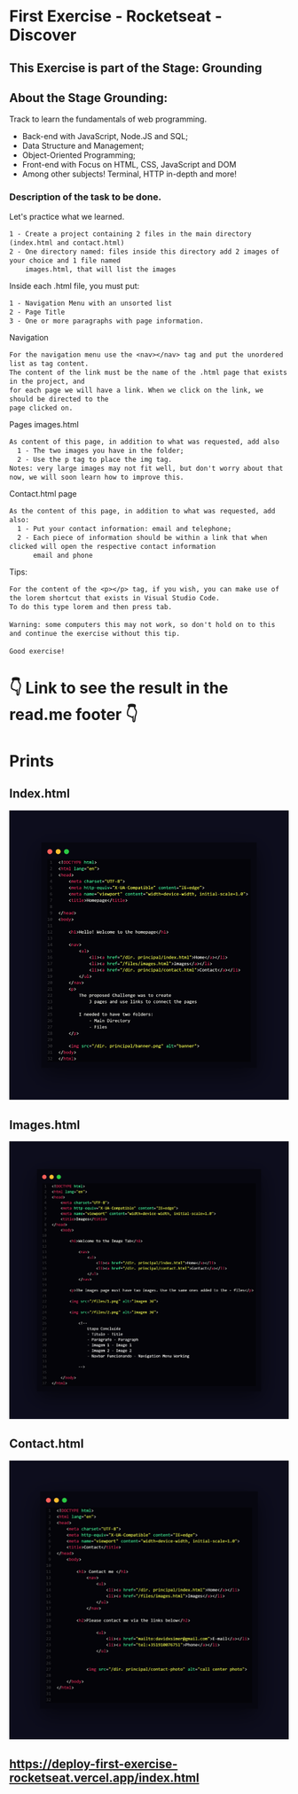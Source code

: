 # First Exercise - Rocketseat - Discover

## This Exercise is part of the Stage: Grounding

## About the Stage Grounding:

  Track to learn the fundamentals of web programming.

  - Back-end with JavaScript, Node.JS and SQL;
  - Data Structure and Management;
  - Object-Oriented Programming;
  - Front-end with Focus on HTML, CSS, JavaScript and DOM
  - Among other subjects! Terminal, HTTP in-depth and more!
   

### Description of the task to be done.

Let's practice what we learned.
  
    1 - Create a project containing 2 files in the main directory (index.html and contact.html)
    2 - One directory named: files inside this directory add 2 images of your choice and 1 file named 
        images.html, that will list the images
    
Inside each .html file, you must put:

    1 - Navigation Menu with an unsorted list
    2 - Page Title
    3 - One or more paragraphs with page information.

Navigation

    For the navigation menu use the <nav></nav> tag and put the unordered list as tag content.
    The content of the link must be the name of the .html page that exists in the project, and 
    for each page we will have a link. When we click on the link, we should be directed to the 
    page clicked on.
    
Pages images.html

    As content of this page, in addition to what was requested, add also
      1 - The two images you have in the folder;
      2 - Use the p tag to place the img tag.
    Notes: very large images may not fit well, but don't worry about that now, we will soon learn how to improve this.

Contact.html page
      
    As the content of this page, in addition to what was requested, add also:
      1 - Put your contact information: email and telephone;
      2 - Each piece of information should be within a link that when clicked will open the respective contact information 
          email and phone
    
Tips:

    For the content of the <p></p> tag, if you wish, you can make use of the lorem shortcut that exists in Visual Studio Code. 
    To do this type lorem and then press tab.
    
    Warning: some computers this may not work, so don't hold on to this and continue the exercise without this tip.
    
    Good exercise!
    
    
 # 👇 Link to see the result in the read.me footer 👇
    
 # Prints
 
 ## Index.html
 ![alt text](https://github.com/DevDavidSimer/first_exercise_rocketseat_html/blob/83843e9597b12df70fb764d14fce487b7fca3491/First%20Exercise%20Rocketseat%20School/prints/index-html.png)
    
 ## Images.html
 ![alt text](https://github.com/DevDavidSimer/first_exercise_rocketseat_html/blob/21249c7ae49ce1a2abc47431c8c721f20f02af34/First%20Exercise%20Rocketseat%20School/prints/img-html.png)
 
 ## Contact.html
 ![alt text](https://github.com/DevDavidSimer/first_exercise_rocketseat_html/blob/1d358e7702337435847096f6e3eea4bd0b4af632/First%20Exercise%20Rocketseat%20School/prints/contact-html.png)


## https://deploy-first-exercise-rocketseat.vercel.app/index.html 
    


